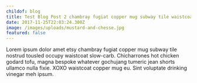 ```yaml
---
childof: blog
title: Test Blog Post 2 chambray fugiat copper mug subway tile waistcoat
date: 2017-11-25T22:03:24.300Z
image: /images/uploads/mustard-and-chesse.jpg
featured: false
---
```

Lorem ipsum dolor amet etsy chambray fugiat copper mug subway tile nostrud tousled occupy waistcoat slow-carb. Chicharrones hot chicken godard tofu, magna bespoke whatever gochujang tumeric jean shorts ullamco nulla fixie. XOXO waistcoat copper mug eu. Sint voluptate drinking vinegar meh ipsum.

